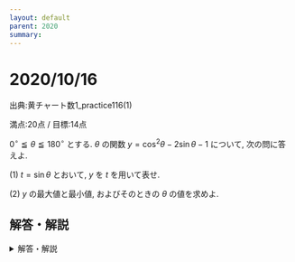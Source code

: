 ```yaml
---
layout: default
parent: 2020
summary: 
---
```


# 2020/10/16

出典:黄チャート数1_practice116(1)

満点:20点 / 目標:14点

$0^{\circ} \leqq \theta \leqq 180^{\circ}$ とする. $\theta$ の関数 $y = \cos^2 \theta - 2\sin \theta - 1$ について, 次の問に答えよ.

(1) $t=\sin\theta$ とおいて, $y$ を $t$ を用いて表せ.

(2) $y$ の最大値と最小値, およびそのときの $\theta$ の値を求めよ.

<div style="page-break-before:always"></div>

## 解答・解説

<details markdown="1">
<summary>解答・解説</summary>

三角関数で味付けされた2次関数の問題です. 基本的です. 本来は2学期中間テストの範囲なのですが, 全く触れられてなかったのでここで取り上げました.

- 問1では, $\sin^2 \theta + \cos^2 \theta = 1$ を用いて与式を $\sin \theta$ のみで表すことが求められています. 基本です.
    - $\sin^2 \theta + \cos^2 \theta = 1$ は基本的にいつでも成り立つので, 三角関数の関係式が与えられる問題では頻繁に使うことになります.
- 問2は, 2次関数の最大・最小を求める問題です.
    - $t=\sin\theta$ と置換したとき, 変域が変わることに注意しましょう. **一般に, 文字を置換したときは, 置換した文字の範囲を必ず確認しなければなりません.** 高校数学最重要事項のひとつです.
    - あとは定義域に従ってグラフを描き, 最大値・最小値を求めるだけです. 記述するときは, $t$ の値に対応する $\theta$ を, 対応関係がわかるように書いておく必要があります.

採点基準です.

- 問1は6点です.
    - 式変形ができている (6点)
- 問2は14点です.
    - 平方完成してグラフを描いている (4点)
        - 定義域ミスは-2点
        - グラフの不備は, 解答に関わる部分は-1点, 他は注意にとどめました
        - 因数分解し, 定義域内で単調減少であることに言及して, グラフを描かずに処理してもよい
    - 最大値・最小値を求めている (4点)
        - どちらか片方だけだと加点されません
    - 最大値・最小値をとる $t$ に対応する $\theta$ の値を求めている (6点)
        - どちらか片方だけでも計算が合っていれば+2点

以下は解答です(A4用紙1枚).

![mathterro_20201016.jpg](https://qiita-image-store.s3.ap-northeast-1.amazonaws.com/0/559517/50a66f93-abec-b4d7-1694-177ca93a0052.jpeg)

</details>